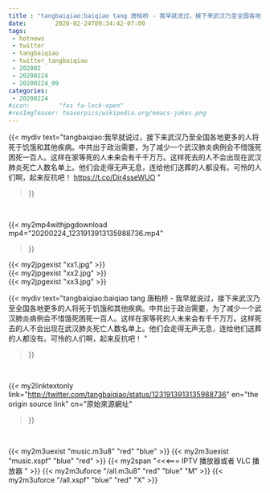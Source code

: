 ```yaml
---
title : "tangbaiqiao:baiqiao tang 唐柏桥 - 我早就说过，接下来武汉乃至全国各地更多的人将死于饥饿和其他疾病。中共出于政治需要，为了减少一个武汉肺炎病例会不惜饿死困死一百人。这样在家等死的人未来会有千千万万。这样死去的人不会出现在武汉肺炎死亡人数名单上。他们会走得无声无息，连给他们送葬的人都没有。可怜的人们啊，起来反抗吧！ "
date:        2020-02-24T09:34:42-07:00
tags:
 - hotnews
 - twitter
 - tangbaiqiao
 - twitter_tangbaiqiao
 - 202002
 - 20200224
 - 20200224_09
categories:
 - 20200224
#icon:        "fas fa-lock-open"
#resImgTeaser: teaserpics/wikipedia.org/emacs-jokes.png
---
```


{{< mydiv text="tangbaiqiao:我早就说过，接下来武汉乃至全国各地更多的人将死于饥饿和其他疾病。中共出于政治需要，为了减少一个武汉肺炎病例会不惜饿死困死一百人。这样在家等死的人未来会有千千万万。这样死去的人不会出现在武汉肺炎死亡人数名单上。他们会走得无声无息，连给他们送葬的人都没有。可怜的人们啊，起来反抗吧！ https://t.co/Dir4sseWUO "
>}}
<br>


{{< my2mp4withjpgdownload mp4="20200224_1231913913135988736.mp4"
>}}

{{< my2jpgexist "xx1.jpg" >}}<br>
{{< my2jpgexist "xx2.jpg" >}}<br>
{{< my2jpgexist "xx3.jpg" >}}<br>



{{< mydiv text="tangbaiqiao:baiqiao tang 唐柏桥 - 我早就说过，接下来武汉乃至全国各地更多的人将死于饥饿和其他疾病。中共出于政治需要，为了减少一个武汉肺炎病例会不惜饿死困死一百人。这样在家等死的人未来会有千千万万。这样死去的人不会出现在武汉肺炎死亡人数名单上。他们会走得无声无息，连给他们送葬的人都没有。可怜的人们啊，起来反抗吧！ "
>}}
<br>

{{< my2linktextonly link="http://twitter.com/tangbaiqiao/status/1231913913135988736"
en="the origin source link" cn="原始來源網址"
>}}


<br>

{{< my2m3uexist "music.m3u8" "red"  "blue" >}} {{< my2m3uexist "music.xspf" "blue" "red"  >}} {{< my2span "<<<=== IPTV 播放器或者 VLC 播放器 " >}} {{< my2m3uforce "/all.m3u8" "red"  "blue" "M" >}} {{< my2m3uforce "/all.xspf" "blue" "red"  "X" >}} 
